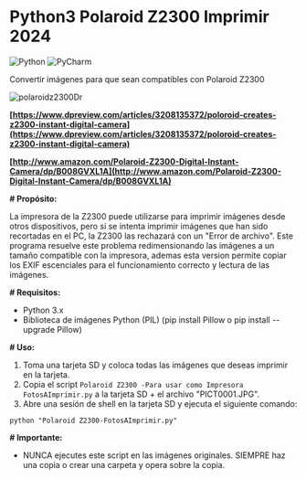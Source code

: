  # Python3 Polaroid Z2300 Imprimir 2024
![Python](https://img.shields.io/badge/python-3670A0?style=for-the-badge&logo=python&logoColor=ffdd54) ![PyCharm](https://img.shields.io/badge/pycharm-143?style=for-the-badge&logo=pycharm&logoColor=black&color=black&labelColor=green)

Convertir imágenes para que sean compatibles con Polaroid Z2300

 ![polaroidz2300Dr](https://github.com/DrEureka/Python3PolaroidZ2300Imprimir/assets/44514691/8244c239-18d9-46d7-9c67-dbd8c94868ad)


**[https://www.dpreview.com/articles/3208135372/poloroid-creates-z2300-instant-digital-camera](https://www.dpreview.com/articles/3208135372/poloroid-creates-z2300-instant-digital-camera)**

**[http://www.amazon.com/Polaroid-Z2300-Digital-Instant-Camera/dp/B008GVXL1A](http://www.amazon.com/Polaroid-Z2300-Digital-Instant-Camera/dp/B008GVXL1A)**

**# Propósito:**

La impresora de la Z2300 puede utilizarse para imprimir imágenes desde otros dispositivos, pero si se intenta imprimir imágenes que han sido recortadas en el PC, la Z2300 las rechazará con un "Error de archivo". Este programa resuelve este problema redimensionando las imágenes a un tamaño compatible con la impresora, ademas esta version permite copiar los EXIF escenciales para el funcionamiento correcto y lectura de las imágenes.

**# Requisitos:**

- Python 3.x
- Biblioteca de imágenes Python (PIL) (pip install Pillow o pip install --upgrade Pillow)

**# Uso:**

1. Toma una tarjeta SD y coloca todas las imágenes que deseas imprimir en la tarjeta.
2. Copia el script `Polaroid Z2300 -Para usar como Impresora FotosAImprimir.py` a la tarjeta SD + el archivo "PICT0001.JPG".
3. Abre una sesión de shell en la tarjeta SD y ejecuta el siguiente comando:

```
python "Polaroid Z2300-FotosAImprimir.py"
```

**# Importante:**

- NUNCA ejecutes este script en las imágenes originales. SIEMPRE haz una copia o crear una carpeta y opera sobre la copia.
